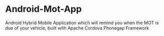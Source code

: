 # Android-Mot-App
Android Hybrid Mobile Application which will remind you when the MOT is due of your vehicle, built with Apache Cordova Phonegap Framework
